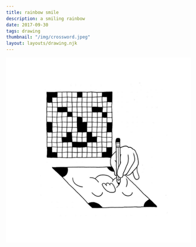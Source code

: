 ```yaml
---
title: rainbow smile
description: a smiling rainbow
date: 2017-09-30
tags: drawing
thumbnail: "/img/crossword.jpeg"
layout: layouts/drawing.njk
---
```


![a crossword drawing a face](/img/crossword.jpeg)